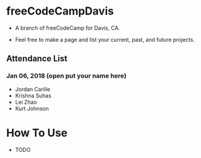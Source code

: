 # freeCodeCampDavis
* A branch of freeCodeCamp for Davis, CA.

* Feel free to make a page and list your current, past, and future projects.

## Attendance List
### Jan 06, 2018 (open put your name here)
* Jordan Carlile
* Krishna Suhas
* Lei Zhao
* Kurt Johnson

# How To Use
* TODO
